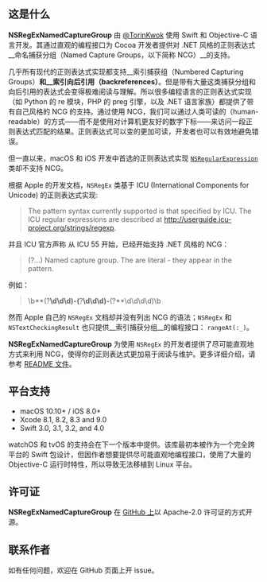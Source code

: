 ## 这是什么
__NSRegExNamedCaptureGroup__ 由 [@TorinKwok](https://github.com/TorinKwok) 使用 Swift 和 Objective-C 语言开发。其通过直观的编程接口为 Cocoa 开发者提供对 .NET 风格的正则表达式__命名捕获分组（Named Capture Groups，以下简称 NCG）__的支持。

几乎所有现代的正则表达式实现都支持__索引捕获组（Numbered Capturing Groups）__和__索引向后引用（backreferences）__。但是带有大量这类捕获分组和向后引用的表达式会变得极难阅读与理解。所以很多编程语言的正则表达式实现（如 Python 的 re 模块，PHP 的 preg 引擎，以及 .NET 语言家族）都提供了带有自己风格的 NCG 的支持。通过使用 NCG，我们可以通过人类可读的（human-readable）的方式——而不是使用对计算机更友好的数字下标——来访问一段正则表达式匹配的结果。正则表达式可以变的更加可读，开发者也可以有效地避免错误。

但一直以来，macOS 和 iOS 开发中首选的正则表达式实现 [`NSRegularExpression`](https://developer.apple.com/documentation/foundation/nsregularexpression) 类却不支持 NCG。

根据 Apple 的开发文档，`NSRegEx` 类基于 ICU (International Components for Unicode) 的正则表达式实现:

> The pattern syntax currently supported is that specified by ICU. 
> The ICU regular expressions are described at
> <http://userguide.icu-project.org/strings/regexp>.

并且 ICU 官方声称 从 ICU 55 开始，已经开始支持 .NET 风格的 NCG：

> (?<name>...) Named capture group. The <angle brackets> are 
> literal - they appear in the pattern.

例如：
> \b**(?<Area>**\d\d\d)-(**?<Exch>**\d\d\d)-**(?<Num>**\d\d\d\d)\b

然而 Apple 自己的 `NSRegEx` 文档却并没有列出 NCG 的语法；`NSRegEx` 和 `NSTextCheckingResult` 也只提供__索引捕获分组__的编程接口： `rangeAt(:_)`。

__NSRegExNamedCaptureGroup__ 为使用 `NSRegEx` 的开发者提供了尽可能直观地方式来利用 NCG，使得你的正则表达式更加易于阅读与维护。更多详细介绍，请参考 [README 文件](https://github.com/TorinKwok/NSRegExNamedCaptureGroup/blob/master/README.md)。

## 平台支持

* macOS 10.10+ / iOS 8.0+
* Xcode 8.1, 8.2, 8.3 and 9.0
* Swift 3.0, 3.1, 3.2, and 4.0

watchOS 和 tvOS 的支持会在下一个版本中提供。该库最初本被作为一个完全跨平台的 Swift 包设计，但因作者想要提供尽可能直观地编程接口，使用了大量的 Objective-C 运行时特性，所以导致无法移植到 Linux 平台。

## 许可证

__NSRegExNamedCaptureGroup__ 在 [GitHub 上](https://github.com/TorinKwok/NSRegExNamedCaptureGroup)以 Apache-2.0 许可证的方式开源。

## 联系作者

如有任何问题，欢迎在 GitHub 页面上开 issue。
